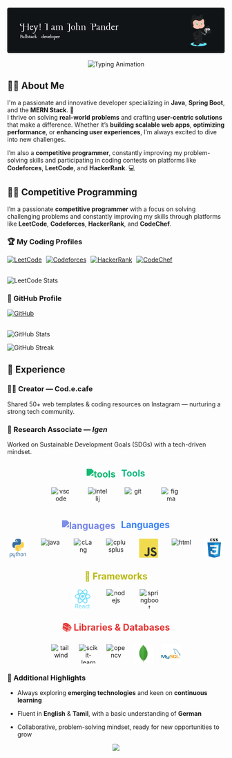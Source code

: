 

<p align="center">
  <img src="./github-header-image.png" alt="Header">
</p>


<p align="center">
  <img src="https://readme-typing-svg.demolab.com?font=Fira+Code&pause=1000&color=FFFFFF&center=true&vCenter=true&width=500&lines=Web+Developer;AI+Enthusiast;Open+Source+Contributor;Competetive+Programmer" alt="Typing Animation" />
</p>


<!-- <h1 align="center">
  Let's Connect and have a Chat!💬
</h1>


<p align="center" style="display: flex; justify-content: space-between; align-items: center; max-width: 400px; margin: auto;">
<a href="https://portfolio-response-d767c.web.app/">
  <img height="50" src="https://user-images.githubusercontent.com/46517096/166972883-f5f1d88c-0246-4374-88ac-ded0f2cf0699.png"/>
</a>
<a href="https://www.linkedin.com/in/karthikeyan-m-12742b288">
  <img height="50" src="https://user-images.githubusercontent.com/46517096/166973395-19676cd8-f8ec-4abf-83ff-da8243505b82.png"/>
</a>
<a href="https://medium.com/@askarthikeyan30">
  <img height="50" src="https://user-images.githubusercontent.com/46517096/166973962-d05d145a-b6a0-4643-bd3d-5ac845679367.png"/>
</a>
<a href="https://dev.to/karkeys1108">
  <img height="50" src="https://user-images.githubusercontent.com/46517096/166974096-7aeecad4-483e-4c85-983f-f4b37b3f794e.png"/>
</a>
<a href="https://x.com/i/flow/login?redirect_after_login=%2FKarthikeya87588">
  <img height="50" src="https://user-images.githubusercontent.com/46517096/166974271-91dfa250-d70b-4cb9-8707-f1bda1b708c3.png"/>
</a>
<a href="https://www.instagram.com/cod.e.cafe/?igsh=MTJpOTQ5MXBsdGp3YQ%3D%3D#">
  <img height="50" src="https://user-images.githubusercontent.com/46517096/166974368-9798f39f-1f46-499c-b14e-81f0a3f83a06.png"/>
</a>
</p> -->




## 👨‍💻 About Me

I'm a passionate and innovative developer specializing in **Java**, **Spring Boot**, and the **MERN Stack**. 🚀  
I thrive on solving **real-world problems** and crafting **user-centric solutions** that make a difference. Whether it’s **building scalable web apps**, **optimizing performance**, or **enhancing user experiences**, I’m always excited to dive into new challenges.

I’m also a **competitive programmer**, constantly improving my problem-solving skills and participating in coding contests on platforms like **Codeforces**, **LeetCode**, and **HackerRank**. 💻


## 👨‍💻 Competitive Programming

I’m a passionate **competitive programmer** with a focus on solving challenging problems and constantly improving my skills through platforms like **LeetCode**, **Codeforces**, **HackerRank**, and **CodeChef**.

### 🏆 My Coding Profiles

<div style="display: flex; gap: 10px; align-items: center;">
  <a href="https://leetcode.com/u/karthikeyan30/" target="_blank">
    <img src="https://img.shields.io/badge/LeetCode-000000?style=for-the-badge&logo=leetcode&logoColor=yellow" alt="LeetCode">
  </a>
  <a href="https://codeforces.com/profile/askarthikeyan30" target="_blank">
    <img src="https://img.shields.io/badge/Codeforces-000000?style=for-the-badge&logo=codeforces&logoColor=white" alt="Codeforces">
  </a>
  <a href="https://www.hackerrank.com/profile/askarthikeyan30" target="_blank">
    <img src="https://img.shields.io/badge/HackerRank-2EC866?style=for-the-badge&logo=hackerrank&logoColor=white" alt="HackerRank">
  </a>
  <a href="https://www.codechef.com/users/askarthikeyan3" target="_blank">
    <img src="https://img.shields.io/badge/CodeChef-5B4638?style=for-the-badge&logo=codechef&logoColor=white" alt="CodeChef">
  </a>
</div>

<br>

![LeetCode Stats](https://leetcard.jacoblin.cool/karthikeyan30?theme=dark&font=baloo&extension=heatmap)

### 🌟 GitHub Profile


<div style="display: flex; gap: 10px; align-items: center;">
  <a href="https://github.com/karkeys1108" target="_blank">
    <img src="https://img.shields.io/badge/GitHub-181717?style=for-the-badge&logo=github&logoColor=white" alt="GitHub">
  </a>
</div>

<br>

![GitHub Stats](https://github-readme-stats.vercel.app/api?username=karkeys1108&show_icons=true&count_private=true&hide=prs&theme=radical)

![GitHub Streak](https://github-readme-streak-stats.herokuapp.com/?user=karkeys1108&theme=radical)



## 💼 Experience
 

### 🧑‍🎨 Creator — Cod.e.cafe  
Shared 50+ web templates & coding resources on Instagram — nurturing a strong tech community.

### 🔬 Research Associate — *Igen*  
Worked on Sustainable Development Goals (SDGs) with a tech-driven mindset.




<h2 align="center" style="color: #10B981;">
  <img src="https://cdn-icons-png.flaticon.com/512/126/126472.png" alt="tools" width="28" height="28" style="vertical-align: middle; margin-right: 8px; filter: invert(49%) sepia(96%) saturate(726%) hue-rotate(112deg) brightness(90%) contrast(88%);">
  Tools
</h2>


<p align="center" style="display: flex; justify-content: space-between; align-items: center; max-width: 300px; margin: auto;">
  <img src="https://cdn.jsdelivr.net/gh/devicons/devicon/icons/vscode/vscode-original.svg" alt="vscode" width="45" height="45"/>
  <img src="https://cdn.jsdelivr.net/gh/devicons/devicon/icons/intellij/intellij-original.svg" alt="intellij" width="45" height="45"/>
  <img src="https://cdn.jsdelivr.net/gh/devicons/devicon/icons/git/git-original.svg" alt="git" width="45" height="45"/>
  <img src="https://cdn.jsdelivr.net/gh/devicons/devicon/icons/figma/figma-original.svg" alt="figma" width="45" height="45"/>
</p>



<h2 align="center" style="color: #3B82F6;">
  <img src="https://cdn-icons-png.flaticon.com/512/1183/1183671.png" alt="languages" width="28" height="28" style="vertical-align: middle; margin-right: 8px; filter: invert(47%) sepia(81%) saturate(657%) hue-rotate(200deg) brightness(96%) contrast(89%);">
  Languages
</h2>


<p align="center"  style="display: flex; justify-content: space-between; align-items: center; max-width: 500px; margin: auto;">
  <img src="https://raw.githubusercontent.com/devicons/devicon/master/icons/python/python-original-wordmark.svg" alt="python" width="45" height="45"/>
  <img src="https://cdn.jsdelivr.net/gh/devicons/devicon/icons/java/java-original.svg" alt="java" width="45" height="45"/>
  <img src="https://cdn.jsdelivr.net/gh/devicons/devicon/icons/c/c-original.svg" alt="cLang" width="45" height="45"/>
  <img src="https://cdn.jsdelivr.net/gh/devicons/devicon/icons/cplusplus/cplusplus-original.svg" alt="cplusplus" width="45" height="45"/>
  <img src="https://raw.githubusercontent.com/devicons/devicon/master/icons/javascript/javascript-original.svg" alt="javascript" width="45" height="45"/>
  <img src="https://cdn.jsdelivr.net/gh/devicons/devicon/icons/html5/html5-original.svg" alt="html" width="45" height="45"/>
  <img src="https://raw.githubusercontent.com/devicons/devicon/master/icons/css3/css3-original-wordmark.svg" alt="css3" width="45" height="45"/>
</p>

<h2 align="center" style="color:rgb(185, 185, 16);">🧩 Frameworks</h2>
<p align="center" style="display: flex; justify-content: space-between; align-items: center; max-width: 200px; margin: auto;">
  <img src="https://raw.githubusercontent.com/devicons/devicon/master/icons/react/react-original-wordmark.svg" alt="react" width="45" height="45" />
  <img src="https://cdn.jsdelivr.net/gh/devicons/devicon/icons/nodejs/nodejs-original-wordmark.svg" alt="nodejs" width="45" height="45" />
  <img src="https://cdn.jsdelivr.net/gh/devicons/devicon/icons/spring/spring-original-wordmark.svg" alt="springboot" width="45" height="45"/>
</p>

<h2 align="center" style="color:rgb(230, 55, 55);">📚 Libraries & Databases</h2>
<p align="center"  style="display: flex; justify-content: space-between; align-items: center; max-width: 300px; margin: auto;">
  <img src="https://www.vectorlogo.zone/logos/tailwindcss/tailwindcss-icon.svg" alt="tailwind" width="45" height="45"/>
  <img src="https://upload.wikimedia.org/wikipedia/commons/0/05/Scikit_learn_logo_small.svg" alt="scikit-learn" width="45" height="45"/>
  <img src="https://cdn.jsdelivr.net/gh/devicons/devicon/icons/opencv/opencv-original.svg" alt="opencv" width="45" height="45"/>
  <img src="https://raw.githubusercontent.com/devicons/devicon/master/icons/mongodb/mongodb-original.svg" alt="mongodb" width="45" height="45" />
  <img src="https://raw.githubusercontent.com/devicons/devicon/master/icons/mysql/mysql-original-wordmark.svg" alt="mysql" width="45" height="45" />
</p>

### 🌟 Additional Highlights
-  Always exploring **emerging technologies** and keen on **continuous learning**

 -  Fluent in **English** & **Tamil**, with a basic understanding of **German**  
 - Collaborative, problem-solving mindset, ready for new opportunities to grow


<p align="center">
  <img src="https://capsule-render.vercel.app/api?type=waving&color=gradient&height=100&section=footer"/>
</p>
